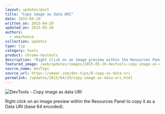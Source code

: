 ```yaml
---
layout: updates/post
title: "Copy image as data URI"
date: 2015-04-29
written_on: 2015-04-29
updated_on: 2015-05-20
authors:
  - umarhansa
collection: updates
type: tip
category: tools
product: chrome-devtools
description: "Right click on an image preview within the Resources Panel to copy it as a Data URI (base 64 encoded)."
featured_image: /web/updates/images/2015-05-19-devtools-copy-image-as-data-uri/copy-as-data-uri.gif
source_name: DevTips
source_url: https://umaar.com/dev-tips/8-copy-as-data-uri
permalink: /updates/2015/04/29/copy-image-as-data-uri.html
---
```

<img src="/web/updates/images/2015-05-19-devtools-copy-image-as-data-uri/copy-as-data-uri.gif" alt="DevTools - Copy image as data URI">

Right click on an image preview within the Resources Panel to copy it as a Data URI (base 64 encoded).
